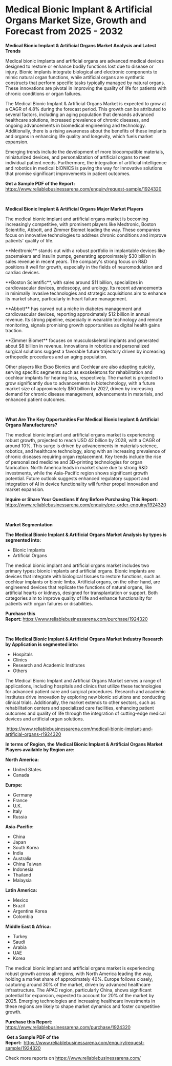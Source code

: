 <p><h1>Medical Bionic Implant & Artificial Organs Market Size, Growth and Forecast from 2025 - 2032</h1></p><p><strong>Medical Bionic Implant & Artificial Organs Market Analysis and Latest Trends</strong></p>
<p><p>Medical bionic implants and artificial organs are advanced medical devices designed to restore or enhance bodily functions lost due to disease or injury. Bionic implants integrate biological and electronic components to mimic natural organ functions, while artificial organs are synthetic constructs that perform specific tasks typically managed by natural organs. These innovations are pivotal in improving the quality of life for patients with chronic conditions or organ failures.</p><p>The Medical Bionic Implant & Artificial Organs Market is expected to grow at a CAGR of 4.8% during the forecast period. This growth can be attributed to several factors, including an aging population that demands advanced healthcare solutions, increased prevalence of chronic diseases, and ongoing advancements in biomedical engineering and technology. Additionally, there is a rising awareness about the benefits of these implants and organs in enhancing life quality and longevity, which fuels market expansion. </p><p>Emerging trends include the development of more biocompatible materials, miniaturized devices, and personalization of artificial organs to meet individual patient needs. Furthermore, the integration of artificial intelligence and robotics in medical bIONICS is paving the way for innovative solutions that promise significant improvements in patient outcomes.</p></p>
<p><strong>Get a Sample PDF of the Report:&nbsp;</strong> <a href="https://www.reliablebusinessarena.com/enquiry/request-sample/1924320?utm_campaign=2887&utm_medium=2&utm_source=Github&utm_content=ia&utm_term=05032025&utm_id=medical-bionic-implant-artificial-organs">https://www.reliablebusinessarena.com/enquiry/request-sample/1924320</a></p>
<p>&nbsp;</p>
<p><strong>Medical Bionic Implant & Artificial Organs Major Market Players</strong></p>
<p><p>The medical bionic implant and artificial organs market is becoming increasingly competitive, with prominent players like Medtronic, Boston Scientific, Abbott, and Zimmer Biomet leading the way. These companies focus on innovative technologies to address chronic conditions and improve patients' quality of life.</p><p>**Medtronic** stands out with a robust portfolio in implantable devices like pacemakers and insulin pumps, generating approximately $30 billion in sales revenue in recent years. The company's strong focus on R&D positions it well for growth, especially in the fields of neuromodulation and cardiac devices.</p><p>**Boston Scientific**, with sales around $11 billion, specializes in cardiovascular devices, endoscopy, and urology. Its recent advancements in minimally invasive technologies and strategic acquisitions aim to enhance its market share, particularly in heart failure management.</p><p>**Abbott** has carved out a niche in diabetes management and cardiovascular devices, reporting approximately $12 billion in annual revenue. Its strong pipeline, especially in wearable technology and remote monitoring, signals promising growth opportunities as digital health gains traction.</p><p>**Zimmer Biomet** focuses on musculoskeletal implants and generated about $8 billion in revenue. Innovations in robotics and personalized surgical solutions suggest a favorable future trajectory driven by increasing orthopedic procedures and an aging population.</p><p>Other players like Ekso Bionics and Cochlear are also adapting quickly, serving specific segments such as exoskeletons for rehabilitation and cochlear implants for hearing loss, respectively. The market is projected to grow significantly due to advancements in biotechnology, with a future market size of approximately $50 billion by 2027, driven by increasing demand for chronic disease management, advancements in materials, and enhanced patient outcomes.</p></p>
<p>&nbsp;</p>
<p><strong>What Are The Key Opportunities For Medical Bionic Implant & Artificial Organs Manufacturers?</strong></p>
<p><p>The medical bionic implant and artificial organs market is experiencing robust growth, projected to reach USD 42 billion by 2028, with a CAGR of around 10%. This surge is driven by advancements in materials science, robotics, and healthcare technology, along with an increasing prevalence of chronic diseases requiring organ replacement. Key trends include the rise of personalized medicine and 3D-printing technologies for organ fabrication. North America leads in market share due to strong R&D investments, while the Asia-Pacific region shows significant growth potential. Future outlook suggests enhanced regulatory support and integration of AI in device functionality will further propel innovation and market expansion.</p></p>
<p><strong>Inquire or Share Your Questions If Any Before Purchasing This Report:</strong> <a href="https://www.reliablebusinessarena.com/enquiry/pre-order-enquiry/1924320?utm_campaign=2887&utm_medium=2&utm_source=Github&utm_content=ia&utm_term=05032025&utm_id=medical-bionic-implant-artificial-organs">https://www.reliablebusinessarena.com/enquiry/pre-order-enquiry/1924320</a></p>
<p>&nbsp;</p>
<p><strong>Market Segmentation</strong></p>
<p><strong>The Medical Bionic Implant & Artificial Organs Market Analysis by types is segmented into:</strong></p>
<p><ul><li>Bionic Implants</li><li>Artificial Organs</li></ul></p>
<p><p>The medical bionic implant and artificial organs market includes two primary types: bionic implants and artificial organs. Bionic implants are devices that integrate with biological tissues to restore functions, such as cochlear implants or bionic limbs. Artificial organs, on the other hand, are engineered devices that replicate the functions of natural organs, like artificial hearts or kidneys, designed for transplantation or support. Both categories aim to improve quality of life and enhance functionality for patients with organ failures or disabilities.</p></p>
<p><strong>Purchase this Report:&nbsp;</strong><a href="https://www.reliablebusinessarena.com/purchase/1924320?utm_campaign=2887&utm_medium=2&utm_source=Github&utm_content=ia&utm_term=05032025&utm_id=medical-bionic-implant-artificial-organs">https://www.reliablebusinessarena.com/purchase/1924320</a></p>
<p>&nbsp;</p>
<p><strong>The Medical Bionic Implant & Artificial Organs Market Industry Research by Application is segmented into:</strong></p>
<p><ul><li>Hospitals</li><li>Clinics</li><li>Research and Academic Institutes</li><li>Others</li></ul></p>
<p><p>The Medical Bionic Implant and Artificial Organs Market serves a range of applications, including hospitals and clinics that utilize these technologies for advanced patient care and surgical procedures. Research and academic institutes drive innovation by exploring new bionic solutions and conducting clinical trials. Additionally, the market extends to other sectors, such as rehabilitation centers and specialized care facilities, enhancing patient outcomes and quality of life through the integration of cutting-edge medical devices and artificial organ solutions.</p></p>
<p><a href="https://www.reliablebusinessarena.com/medical-bionic-implant-and-artificial-organs-r1924320?utm_campaign=2887&utm_medium=2&utm_source=Github&utm_content=ia&utm_term=05032025&utm_id=medical-bionic-implant-artificial-organs">&nbsp;https://www.reliablebusinessarena.com/medical-bionic-implant-and-artificial-organs-r1924320</a></p>
<p><strong>In terms of Region, the Medical Bionic Implant & Artificial Organs Market Players available by Region are:</strong></p>
<p>
    <p> <strong> North America: </strong>
        <ul>
            <li>United States</li>
            <li>Canada</li>
        </ul>
        </p> 
    <p> <strong> Europe: </strong>
        <ul>
            <li>Germany</li>
            <li>France</li>
            <li>U.K.</li>
            <li>Italy</li>
            <li>Russia</li>
        </ul>
        </p> 
    <p> <strong> Asia-Pacific: </strong>
        <ul>
            <li>China</li>
            <li>Japan</li>
            <li>South Korea</li>
            <li>India</li>
            <li>Australia</li>
            <li>China Taiwan</li>
            <li>Indonesia</li>
            <li>Thailand</li>
            <li>Malaysia</li>
        </ul>
        </p> 
    <p> <strong> Latin America: </strong>
        <ul>
            <li>Mexico</li>
            <li>Brazil</li>
            <li>Argentina Korea</li>
            <li>Colombia</li>
        </ul>
        </p> 
    <p> <strong> Middle East & Africa: </strong>
        <ul>
            <li>Turkey</li>
            <li>Saudi</li>
            <li>Arabia</li>
            <li>UAE</li>
            <li>Korea</li>
        </ul>
    </p>
    </p>
<p><p>The medical bionic implant and artificial organs market is experiencing robust growth across all regions, with North America leading the way, holding a market share of approximately 40%. Europe follows closely, capturing around 30% of the market, driven by advanced healthcare infrastructure. The APAC region, particularly China, shows significant potential for expansion, expected to account for 20% of the market by 2025. Emerging technologies and increasing healthcare investments in these regions are likely to shape market dynamics and foster competitive growth.</p></p>
<p><strong>Purchase this Report: </strong><a href="https://www.reliablebusinessarena.com/purchase/1924320?utm_campaign=2887&utm_medium=2&utm_source=Github&utm_content=ia&utm_term=05032025&utm_id=medical-bionic-implant-artificial-organs">https://www.reliablebusinessarena.com/purchase/1924320</a></p>
<p>&nbsp;<strong>Get a Sample PDF of the Report:&nbsp;&nbsp;</strong><a href="https://www.reliablebusinessarena.com/enquiry/request-sample/1924320?utm_campaign=2887&utm_medium=2&utm_source=Github&utm_content=ia&utm_term=05032025&utm_id=medical-bionic-implant-artificial-organs">https://www.reliablebusinessarena.com/enquiry/request-sample/1924320</a></p>
<p><strong></strong></p>
<p>Check more reports on <a href="https://www.reliablebusinessarena.com/?utm_campaign=2887&utm_medium=2&utm_source=Github&utm_content=ia&utm_term=05032025&utm_id=medical-bionic-implant-artificial-organs">https://www.reliablebusinessarena.com/</a></p>